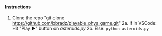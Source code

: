 #### Instructions

1. Clone the repo "git clone https://github.com/bbradz/playable_phys_game.git"
2a. If in VSCode: Hit "Play ▶️" button on _asteroids.py_
2b. Else: ``python asteroids.py``
